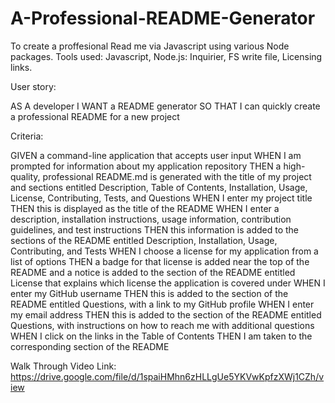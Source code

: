 # A-Professional-README-Generator

To create a proffesional Read me via Javascript using various Node packages. Tools used: Javascript, Node.js: Inquirier, FS write file, Licensing links.

User story:

AS A developer
I WANT a README generator
SO THAT I can quickly create a professional README for a new project

Criteria:

GIVEN a command-line application that accepts user input
WHEN I am prompted for information about my application repository
THEN a high-quality, professional README.md is generated with the title of my project and sections entitled Description, Table of Contents, Installation, Usage, License, Contributing, Tests, and Questions
WHEN I enter my project title
THEN this is displayed as the title of the README
WHEN I enter a description, installation instructions, usage information, contribution guidelines, and test instructions
THEN this information is added to the sections of the README entitled Description, Installation, Usage, Contributing, and Tests
WHEN I choose a license for my application from a list of options
THEN a badge for that license is added near the top of the README and a notice is added to the section of the README entitled License that explains which license the application is covered under
WHEN I enter my GitHub username
THEN this is added to the section of the README entitled Questions, with a link to my GitHub profile
WHEN I enter my email address
THEN this is added to the section of the README entitled Questions, with instructions on how to reach me with additional questions
WHEN I click on the links in the Table of Contents
THEN I am taken to the corresponding section of the README


Walk Through Video Link: https://drive.google.com/file/d/1spaiHMhn6zHLLgUe5YKVwKpfzXWj1CZh/view
